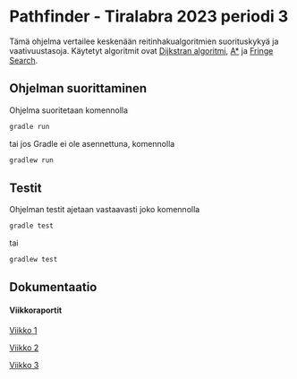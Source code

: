 # Pathfinder - Tiralabra 2023 periodi 3

Tämä ohjelma vertailee keskenään reitinhakualgoritmien suorituskykyä ja vaativuustasoja. Käytetyt algoritmit ovat [Dijkstran algoritmi](https://en.wikipedia.org/wiki/Dijkstra%27s_algorithm), [A*](https://en.wikipedia.org/wiki/A*_search_algorithm) ja [Fringe Search](https://en.wikipedia.org/wiki/Fringe_search).

## Ohjelman suorittaminen  

Ohjelma suoritetaan komennolla
```bash
gradle run
```
tai jos Gradle ei ole asennettuna, komennolla
```bash
gradlew run
```

## Testit
Ohjelman testit ajetaan vastaavasti joko komennolla
```bash
gradle test
```
tai
```bash
gradlew test
```
## Dokumentaatio
#### Viikkoraportit
[Viikko 1](https://github.com/Vilppula/Pathfinder/blob/master/documents/Viikkoraportti%201.md) 

[Viikko 2](https://github.com/Vilppula/Pathfinder/blob/master/documents/Viikkoraportti%202.md)  

[Viikko 3]()  
